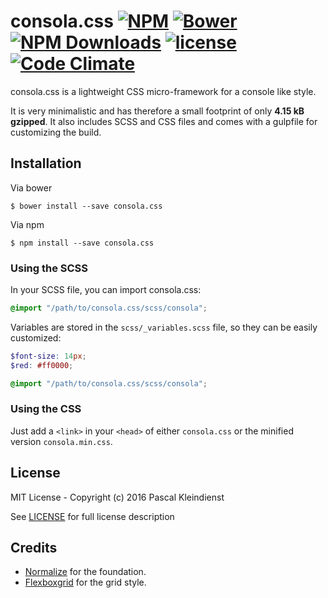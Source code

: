 # consola.css [![NPM][icon-npm]][link-npm] [![Bower][icon-bower]][link-bower] [![NPM Downloads][icon-npm-dt]][link-npm] [![license][icon-license]][link-license] [![Code Climate][icon-codeclimate]][link-codeclimate]
consola.css is a lightweight CSS micro-framework for a console like style.

It is very minimalistic and has therefore a small footprint of only **4.15 kB gzipped**.
It also includes SCSS and CSS files and comes with a gulpfile for customizing the build.

## Installation

Via bower
 ```
 $ bower install --save consola.css
 ```

Via npm
 ```
 $ npm install --save consola.css
 ```

### Using the SCSS

In your SCSS file, you can import consola.css:

```scss
@import "/path/to/consola.css/scss/consola";
```

Variables are stored in the `scss/_variables.scss` file, so they can be easily customized:
```scss
$font-size: 14px;
$red: #ff0000;

@import "/path/to/consola.css/scss/consola";
```

### Using the CSS
Just add a `<link>` in your `<head>` of either `consola.css` or 
the minified version `consola.min.css`.

## License
MIT License - Copyright (c) 2016 Pascal Kleindienst

See [LICENSE](LICENSE) for full license description

## Credits
* [Normalize](http://necolas.github.io/normalize.css) for the foundation.
* [Flexboxgrid](https://github.com/kristoferjoseph/flexboxgrid) for the grid style.


[icon-codeclimate]: https://img.shields.io/codeclimate/github/PascalKleindienst/consola.css.svg?style=flat-square
[link-codeclimate]: https://codeclimate.com/github/PascalKleindienst/consola.css
[icon-license]: https://img.shields.io/github/license/PascalKleindienst/consola.css.svg?style=flat-square
[link-license]: https://raw.githubusercontent.com/PascalKleindienst/consola.css/master/LICENSE
[icon-npm]: https://img.shields.io/npm/v/consola.css.svg?style=flat-square
[link-npm]: https://www.npmjs.com/package/consola.css
[icon-npm-dt]: https://img.shields.io/npm/dt/consola.css.svg?style=flat-square
[icon-bower]: https://img.shields.io/bower/v/consola.css.svg?style=flat-square
[link-bower]: https://github.com/PascalKleindienst/consola.css